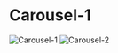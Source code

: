 # Carousel-1

![Carousel-1](https://user-images.githubusercontent.com/71942478/205070336-c05fe81c-d7b9-4350-87af-04097a6482e1.png)
![Carousel-2](https://user-images.githubusercontent.com/71942478/205070380-d49737cd-16ba-4478-a070-87b7572ab85d.png)
